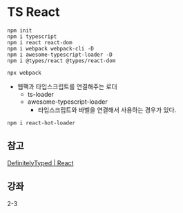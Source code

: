 # TS React

```command
npm init
npm i typescript
npm i react react-dom
npm i webpack webpack-cli -D
npm i awesome-typescript-loader -D
npm i @types/react @types/react-dom

npx webpack
```

- 웹팩과 타입스크립트를 연결해주는 로더
  - ts-loader
  - awesome-typescript-loader
    - 타입스크립트와 바벨을 연결해서 사용하는 경우가 있다.

```command
npm i react-hot-loader
```

## 참고

[DefinitelyTyped | React](https://github.com/DefinitelyTyped/DefinitelyTyped/blob/master/types/react/index.d.ts)

## 강좌

2-3
